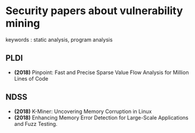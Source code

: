 # Security papers about vulnerability mining

keywords : static analysis, program analysis

## PLDI

* **(2018)** Pinpoint: Fast and Precise Sparse Value Flow Analysis for Million Lines of Code

## NDSS

* **(2018)** K-Miner: Uncovering Memory Corruption in Linux
* **(2018)** Enhancing Memory Error Detection for Large-Scale Applications and Fuzz Testing.
